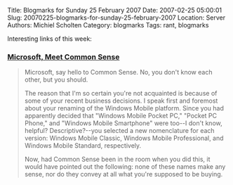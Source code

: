 Title: Blogmarks for Sunday 25 February 2007
Date: 2007-02-25 05:00:01
Slug: 20070225-blogmarks-for-sunday-25-february-2007
Location: Server
Authors: Michiel Scholten
Category: blogmarks
Tags: rant, blogmarks

<p>Interesting links of this week:</p>
<h3><a href="http://www.brighthand.com/default.asp?newsID=12811">Microsoft, Meet Common Sense</a></h3>
<blockquote><p>Microsoft, say hello to Common Sense. No, you don't know each other, but you should.</p>
<p>The reason that I'm so certain you're not acquainted is because of some of your recent business decisions. I speak first and foremost about your renaming of the Windows Mobile platform. Since you had apparently decided that "Windows Mobile Pocket PC," "Pocket PC Phone," and "Windows Mobile Smartphone" were too--I don't know, helpful? Descriptive?--you selected a new nomenclature for each version: Windows Mobile Classic, Windows Mobile Professional, and Windows Mobile Standard, respectively.</p>
<p>Now, had Common Sense been in the room when you did this, it would have pointed out the following: none of these names make any sense, nor do they convey at all what you're supposed to be buying.</p></blockquote>
